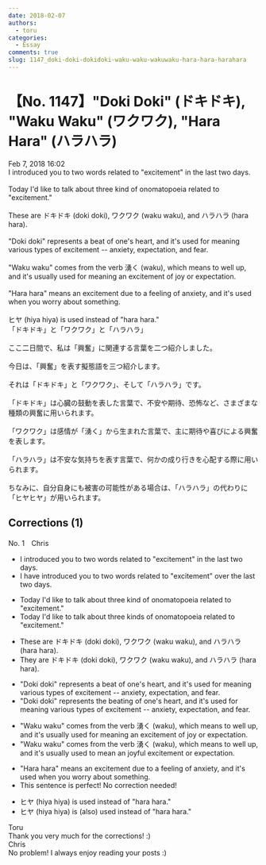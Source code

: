 ```yaml
---
date: 2018-02-07
authors:
  - toru
categories:
  - Essay
comments: true
slug: 1147_doki-doki-dokidoki-waku-waku-wakuwaku-hara-hara-harahara
---
```


# 【No. 1147】"Doki Doki" (ドキドキ),  "Waku Waku" (ワクワク), "Hara Hara" (ハラハラ)
<div class="date">Feb 7, 2018 16:02</div>
<div id="post"><div id="body_show_ori">
I introduced you to two words related to "excitement" in the last two days.<br/><br/>Today I'd like to talk about three kind of onomatopoeia related to "excitement."<br/><br/>These are ドキドキ (doki doki), ワクワク (waku waku), and ハラハラ (hara hara).<br/><br/>"Doki doki" represents a beat of one's heart, and it's used for meaning various types of excitement -- anxiety, expectation, and fear.<br/><br/>"Waku waku" comes from the verb 湧く (waku), which means to well up, and it's usually used for meaning an excitement of joy or expectation.<br/><br/>"Hara hara" means an excitement due to a feeling of anxiety, and it's used when you worry about something.<br/><br/>ヒヤ (hiya hiya) is used instead of "hara hara."
</div></div>

<!-- more -->

<div id="post_ja"><div id="body_show_mo">
「ドキドキ」と「ワクワク」と「ハラハラ」<br/><br/>ここ二日間で、私は「興奮」に関連する言葉を二つ紹介しました。<br/><br/>今日は、「興奮」を表す擬態語を三つ紹介します。<br/><br/>それは「ドキドキ」と「ワクワク」、そして「ハラハラ」です。<br/><br/>「ドキドキ」は心臓の鼓動を表した言葉で、不安や期待、恐怖など、さまざまな種類の興奮に用いられます。<br/><br/>「ワクワク」は感情が「湧く」から生まれた言葉で、主に期待や喜びによる興奮を表します。<br/><br/>「ハラハラ」は不安な気持ちを表す言葉で、何かの成り行きを心配する際に用いられます。<br/><br/>ちなみに、自分自身にも被害の可能性がある場合は、「ハラハラ」の代わりに「ヒヤヒヤ」が用いられます。
</div></div>

## Corrections (1)
<div id="block"><div class="first_name"> No. 1　<span class="just_name">Chris</span></div><div id="block2">
<ul class="correction_field">
<li class="incorrect">I introduced you to two words related to "excitement" in the last two days.</li>
<li class="corrected correct">
I <span class="f_blue">have </span>introduced you to two words related to "excitement" <span class="f_blue">over </span>the last two days.
</li>
</ul>
<ul class="correction_field">
<li class="incorrect">Today I'd like to talk about three kind of onomatopoeia related to "excitement."</li>
<li class="corrected correct">
Today I'd like to talk about three <span class="f_blue">kinds</span> of onomatopoeia related to "excitement."
</li>
</ul>
<ul class="correction_field">
<li class="incorrect">These are ドキドキ (doki doki), ワクワク (waku waku), and ハラハラ (hara hara).</li>
<li class="corrected correct">
<span class="f_blue">They </span>are ドキドキ (doki doki), ワクワク (waku waku), and ハラハラ (hara hara).
</li>
</ul>
<ul class="correction_field">
<li class="incorrect">"Doki doki" represents a beat of one's heart, and it's used for meaning various types of excitement -- anxiety, expectation, and fear.</li>
<li class="corrected correct">
"Doki doki" represents <span class="f_blue">the beating</span> of one's heart, and it's used for meaning various types of excitement -- anxiety, expectation, and fear.
</li>
</ul>
<ul class="correction_field">
<li class="incorrect">"Waku waku" comes from the verb 湧く (waku), which means to well up, and it's usually used for meaning an excitement of joy or expectation.</li>
<li class="corrected correct">
"Waku waku" comes from the verb 湧く (waku), which means to well up, and it's usually used <span class="f_blue">to mean </span>an <span class="f_blue">joyful excitement</span> or expectation.
</li>
</ul>
<ul class="correction_field">
<li class="incorrect">"Hara hara" means an excitement due to a feeling of anxiety, and it's used when you worry about something.</li>
<li class="corrected perfect">This sentence is perfect! No correction needed!</li>
</ul>
<ul class="correction_field">
<li class="incorrect">ヒヤ (hiya hiya) is used instead of "hara hara."</li>
<li class="corrected correct">
ヒヤ (hiya hiya) is <span class="f_blue">(also) </span>used instead of "hara hara."
</li>
</ul>
</div><div class="name"><span class="just_name">Toru</span><br>
Thank you very much for the corrections! :)
</div>
<div class="name"><span class="just_name">Chris</span><br>
No problem! I always enjoy reading your posts :)<br/>
</div>
</div>
